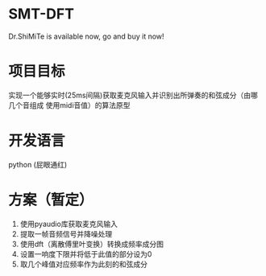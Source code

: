 # SMT-DFT
Dr.ShiMiTe is available now, go and buy it  now!
# 项目目标
实现一个能够实时(25ms间隔)获取麦克风输入并识别出所弹奏的和弦成分（由哪几个音组成 使用midi音值）的算法原型
# 开发语言
python (屁眼通红)
# 方案（暂定）
1. 使用pyaudio库获取麦克风输入
2. 提取一帧音频信号并降噪处理
3. 使用dft（离散傅里叶变换）转换成频率成分图
4. 设置一响度下限并将低于此值的部分设为0
5. 取几个峰值对应频率作为此刻的和弦成分
